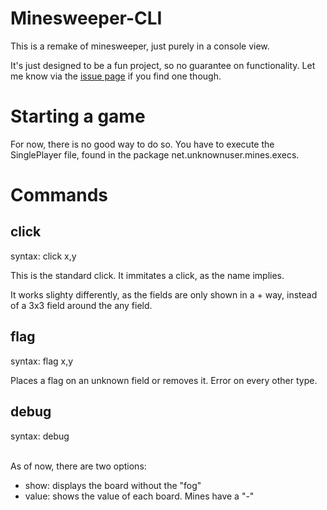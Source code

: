 # Minesweeper-CLI

This is a remake of minesweeper, just purely in a console view.

It's just designed to be a fun project, so no guarantee on functionality.
Let me know via the [issue page](https://github.com/UnknownUser95/MineSweeper-CLI/issues) if you find one though.

# Starting a game

For now, there is no good way to do so. You have to execute the SinglePlayer file, found in the package net.unknownuser.mines.execs.

# Commands

## click

syntax: click x,y

This is the standard click. It immitates a click, as the name implies.

It works slighty differently, as the fields are only shown in a + way, instead of a 3x3 field around the any field.

## flag

syntax: flag x,y

Places a flag on an unknown field or removes it. Error on every other type.

## debug

syntax: debug <option>

As of now, there are two options:
  - show: displays the board without the "fog"
  - value: shows the value of each board. Mines have a "-"
